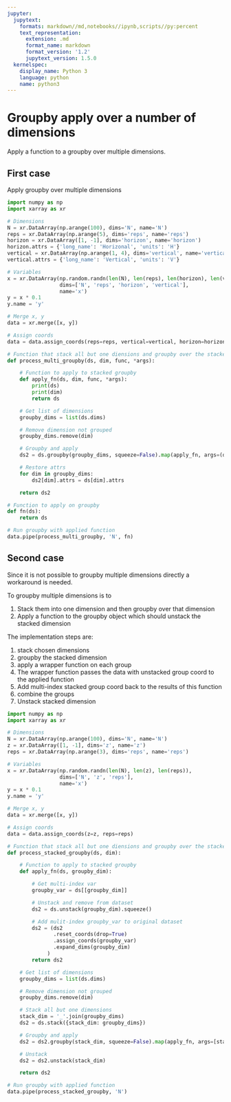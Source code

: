 ```yaml
---
jupyter:
  jupytext:
    formats: markdown//md,notebooks//ipynb,scripts//py:percent
    text_representation:
      extension: .md
      format_name: markdown
      format_version: '1.2'
      jupytext_version: 1.5.0
  kernelspec:
    display_name: Python 3
    language: python
    name: python3
---
```


# Groupby apply over a number of dimensions

Apply a function to a groupby over multiple dimensions.


## First case

Apply groupby over multiple dimensions

```python
import numpy as np
import xarray as xr

# Dimensions
N = xr.DataArray(np.arange(100), dims='N', name='N')
reps = xr.DataArray(np.arange(5), dims='reps', name='reps')
horizon = xr.DataArray([1, -1], dims='horizon', name='horizon')
horizon.attrs = {'long_name': 'Horizonal', 'units': 'H'}
vertical = xr.DataArray(np.arange(1, 4), dims='vertical', name='vertical')
vertical.attrs = {'long_name': 'Vertical', 'units': 'V'}

# Variables
x = xr.DataArray(np.random.randn(len(N), len(reps), len(horizon), len(vertical)),
                 dims=['N', 'reps', 'horizon', 'vertical'],
                 name='x')
y = x * 0.1
y.name = 'y'

# Merge x, y
data = xr.merge([x, y])

# Assign coords
data = data.assign_coords(reps=reps, vertical=vertical, horizon=horizon)

# Function that stack all but one diensions and groupby over the stacked dimension.
def process_multi_groupby(ds, dim, func, *args):

    # Function to apply to stacked groupby
    def apply_fn(ds, dim, func, *args):
        print(ds)
        print(dim)
        return ds

    # Get list of dimensions
    groupby_dims = list(ds.dims)

    # Remove dimension not grouped
    groupby_dims.remove(dim)

    # Groupby and apply
    ds2 = ds.groupby(groupby_dims, squeeze=False).map(apply_fn, args=(dim, func, *args))

    # Restore attrs
    for dim in groupby_dims:
        ds2[dim].attrs = ds[dim].attrs

    return ds2

# Function to apply on groupby
def fn(ds):
    return ds

# Run groupby with applied function
data.pipe(process_multi_groupby, 'N', fn)
```

## Second case

Since it is not possible to groupby multiple dimensions directly a workaround is needed.

To groupby multiple dimensions is to

1. Stack them into one dimension and then groupby over that dimension
2. Apply a function to the groupby object which should unstack the stacked dimension

The implementation steps are:

1. stack chosen dimensions
2. groupby the stacked dimension
3. apply a wrapper function on each group
  1. The wrapper function passes the data with unstacked group coord to the applied function 
  2. Add multi-index stacked group coord back to the results of this function
4. combine the groups
5. Unstack stacked dimension

```python
import numpy as np
import xarray as xr

# Dimensions
N = xr.DataArray(np.arange(100), dims='N', name='N')
z = xr.DataArray([1, -1], dims='z', name='z')
reps = xr.DataArray(np.arange(3), dims='reps', name='reps')

# Variables
x = xr.DataArray(np.random.randn(len(N), len(z), len(reps)),
                 dims=['N', 'z', 'reps'],
                 name='x')
y = x * 0.1
y.name = 'y'

# Merge x, y
data = xr.merge([x, y])

# Assign coords
data = data.assign_coords(z=z, reps=reps)

# Function that stack all but one diensions and groupby over the stacked dimension.
def process_stacked_groupby(ds, dim):

    # Function to apply to stacked groupby
    def apply_fn(ds, groupby_dim):

        # Get multi-index var
        groupby_var = ds[[groupby_dim]]

        # Unstack and remove from dataset
        ds2 = ds.unstack(groupby_dim).squeeze()

        # Add mulit-index groupby_var to original dataset
        ds2 = (ds2
               .reset_coords(drop=True)
               .assign_coords(groupby_var)
               .expand_dims(groupby_dim)
             )
        return ds2

    # Get list of dimensions
    groupby_dims = list(ds.dims)

    # Remove dimension not grouped
    groupby_dims.remove(dim)

    # Stack all but one dimensions
    stack_dim = '_'.join(groupby_dims)
    ds2 = ds.stack({stack_dim: groupby_dims})

    # Groupby and apply
    ds2 = ds2.groupby(stack_dim, squeeze=False).map(apply_fn, args=[stack_dim])

    # Unstack
    ds2 = ds2.unstack(stack_dim)

    return ds2

# Run groupby with applied function
data.pipe(process_stacked_groupby, 'N')
```

```python

```

